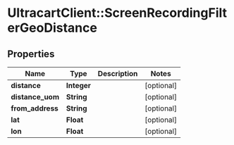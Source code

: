 # UltracartClient::ScreenRecordingFilterGeoDistance

## Properties
Name | Type | Description | Notes
------------ | ------------- | ------------- | -------------
**distance** | **Integer** |  | [optional] 
**distance_uom** | **String** |  | [optional] 
**from_address** | **String** |  | [optional] 
**lat** | **Float** |  | [optional] 
**lon** | **Float** |  | [optional] 


